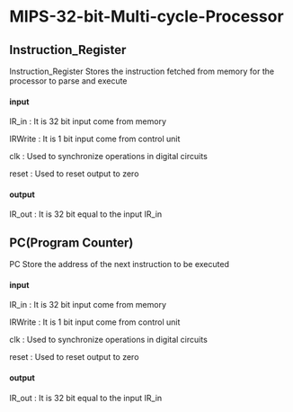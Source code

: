 # MIPS-32-bit-Multi-cycle-Processor

## Instruction_Register
Instruction_Register Stores the instruction fetched from memory for the processor to parse and execute

#### input 
<p> IR_in : It is 32 bit input come from memory </p>
<p> IRWrite : It is 1 bit input come from control unit </p>
<p> clk :  Used to synchronize operations in digital circuits </p>
<p> reset : Used to reset output to zero </p>

#### output
IR_out :  It is 32 bit equal to the input IR_in


## PC(Program Counter)
PC Store the address of the next instruction to be executed

#### input 
<p> IR_in : It is 32 bit input come from memory </p>
<p> IRWrite : It is 1 bit input come from control unit </p>
<p> clk :  Used to synchronize operations in digital circuits </p>
<p> reset : Used to reset output to zero </p>

#### output
IR_out :  It is 32 bit equal to the input IR_in





